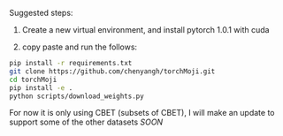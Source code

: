 Suggested steps:

1. Create a new virtual environment, and install pytorch 1.0.1 with cuda

2. copy paste and run the follows:
```bash
pip install -r requirements.txt
git clone https://github.com/chenyangh/torchMoji.git
cd torchMoji
pip install -e .
python scripts/download_weights.py
```

For now it is only using CBET (subsets of CBET), I will make an update to support some of the other datasets *SOON*